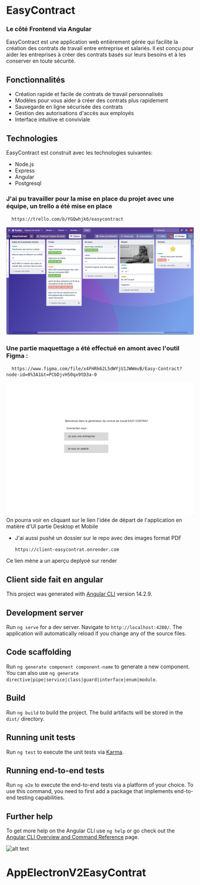 # EasyContract
### Le côté Frontend via Angular
EasyContract est une application web entièrement gérée qui facilite la création des contrats de travail entre entreprise et salariés. Il est conçu pour aider les entreprises à créer des contrats basés sur leurs besoins et à les conserver en toute sécurité.

## Fonctionnalités

- Création rapide et facile de contrats de travail personnalisés
- Modèles pour vous aider à créer des contrats plus rapidement
- Sauvegarde en ligne sécurisée des contrats
- Gestion des autorisations d'accès aux employés
- Interface intuitive et conviviale

## Technologies

EasyContract est construit avec les technologies suivantes:

- Node.js
- Express
- Angular
- Postgresql


### J'ai pu travailler pour la mise en place du projet avec une équipe, un trello a été mise en place

      https://trello.com/b/YGQwhjk6/easycontract
![alt text](https://github.com/Sulayman74/EasyContract/blob/main/images/trello_EasyContract.jpg?raw=true)
### Une partie maquettage a été effectué en amont avec l'outil Figma :

      https://www.figma.com/file/x4FHRk62L5dWYjU1JWWmvB/Easy-Contract?node-id=0%3A1&t=PCbDjvH50qx9tD3a-0
![alt text](https://github.com/Sulayman74/Client-easyContract/blob/main/maquettage/Figma/Accueil.png?raw=true)
On pourra voir en cliquant sur le lien l'idée de départ de l'application en matière d'UI partie Desktop et Mobile
* J'ai aussi pushé un dossier sur le repo avec des images format PDF

      https://client-easycontrat.onrender.com
      
Ce lien mène a un aperçu deplyoé sur render

## Client side fait en angular


This project was generated with [Angular CLI](https://github.com/angular/angular-cli) version 14.2.9.

## Development server

Run `ng serve` for a dev server. Navigate to `http://localhost:4200/`. The application will automatically reload if you change any of the source files.

## Code scaffolding

Run `ng generate component component-name` to generate a new component. You can also use `ng generate directive|pipe|service|class|guard|interface|enum|module`.

## Build

Run `ng build` to build the project. The build artifacts will be stored in the `dist/` directory.

## Running unit tests

Run `ng test` to execute the unit tests via [Karma](https://karma-runner.github.io).

## Running end-to-end tests

Run `ng e2e` to execute the end-to-end tests via a platform of your choice. To use this command, you need to first add a package that implements end-to-end testing capabilities.

## Further help

To get more help on the Angular CLI use `ng help` or go check out the [Angular CLI Overview and Command Reference](https://angular.io/cli) page.

![alt text](https://encrypted-tbn0.gstatic.com/images?q=tbn:ANd9GcRx_Wes5gHvyJRnooboklj-igWPKTx4xspmTg&usqp=CAU)
# AppElectronV2EasyContrat

